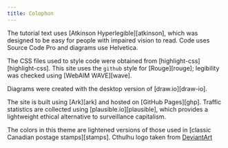 ```yaml
---
title: Colophon
---
```


The tutorial text uses [Atkinson Hyperlegible][atkinson],
which was designed to be easy for people with impaired vision to read.
Code uses Source Code Pro and diagrams use Helvetica.

The CSS files used to style code were obtained from [highlight-css][highlight-css].
This site uses the `github` style for [Rouge][rouge];
legibility was checked using [WebAIM WAVE][wave].

Diagrams were created with the desktop version of [draw.io][draw-io].

The site is built using [Ark][ark] and hosted on [GitHub Pages][ghp].
Traffic statistics are collected using [plausible.io][plausible],
which provides a lightweight ethical alternative to surveillance capitalism.

The colors in this theme
are lightened versions of those used in
[classic Canadian postage stamps][stamps].
Cthulhu logo taken from <a href="https://www.deviantart.com/lockox2/art/Cthulhu-279575365">DeviantArt</a>
